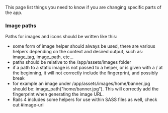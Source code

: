 This page list things you need to know if you are changing specific parts of the app.

### Image paths
Paths for images and icons should be written like this:
* some form of image helper should always be used, there are various helpers depending on the context and desired output, such as: image_tag, image_path, etc...
* paths should be relative to the /app/assets/images folder
* if a path to a static image is not passed to a helper, or is given with a / at the beginning, it will not correctly include the fingerprint, and possibly break
* for example an image under /app/assets/images/home/banner.jpg should be: image_path("home/banner.jpg"). This will correctly add the fingerprint when generating the image URL.
* Rails 4 includes some helpers for use within SASS files as well, check out #image-url



